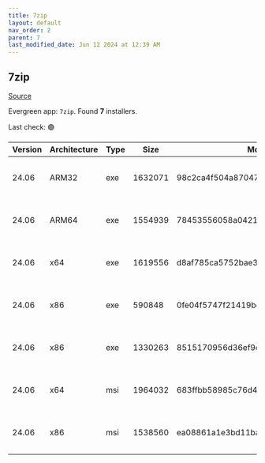 ```yaml
---
title: 7zip
layout: default
nav_order: 2
parent: 7
last_modified_date: Jun 12 2024 at 12:39 AM
---
```


## 7zip

[Source](https://www.7-zip.org/)

Evergreen app: `7zip`. Found **7** installers.

Last check: 🟢

| Version | Architecture | Type | Size    | Md5                              | URI                                                                                                                                                                        |
| ------- | ------------ | ---- | ------- | -------------------------------- | -------------------------------------------------------------------------------------------------------------------------------------------------------------------------- |
| 24.06   | ARM32        | exe  | 1632071 | 98c2ca4f504a87047491a7e082933edc | [https://netactuate.dl.sourceforge.net/project/sevenzip/7-Zip/24.06/7z2406-arm.exe](https://netactuate.dl.sourceforge.net/project/sevenzip/7-Zip/24.06/7z2406-arm.exe)     |
| 24.06   | ARM64        | exe  | 1554939 | 78453556058a0421d6f4c77c353c3559 | [https://netactuate.dl.sourceforge.net/project/sevenzip/7-Zip/24.06/7z2406-arm64.exe](https://netactuate.dl.sourceforge.net/project/sevenzip/7-Zip/24.06/7z2406-arm64.exe) |
| 24.06   | x64          | exe  | 1619556 | d8af785ca5752bae36e8af5a2f912d81 | [https://netactuate.dl.sourceforge.net/project/sevenzip/7-Zip/24.06/7z2406-x64.exe](https://netactuate.dl.sourceforge.net/project/sevenzip/7-Zip/24.06/7z2406-x64.exe)     |
| 24.06   | x86          | exe  | 590848  | 0fe04f5747f21419bc96e130b2068238 | [https://netactuate.dl.sourceforge.net/project/sevenzip/7-Zip/24.06/7zr.exe](https://netactuate.dl.sourceforge.net/project/sevenzip/7-Zip/24.06/7zr.exe)                   |
| 24.06   | x86          | exe  | 1330263 | 8515170956d36ef9da3082a7c22e8213 | [https://netactuate.dl.sourceforge.net/project/sevenzip/7-Zip/24.06/7z2406.exe](https://netactuate.dl.sourceforge.net/project/sevenzip/7-Zip/24.06/7z2406.exe)             |
| 24.06   | x64          | msi  | 1964032 | 683ffbb58985c76d410594918b17e198 | [https://netactuate.dl.sourceforge.net/project/sevenzip/7-Zip/24.06/7z2406-x64.msi](https://netactuate.dl.sourceforge.net/project/sevenzip/7-Zip/24.06/7z2406-x64.msi)     |
| 24.06   | x86          | msi  | 1538560 | ea08861a1e3bd11baafa29b18a58c946 | [https://netactuate.dl.sourceforge.net/project/sevenzip/7-Zip/24.06/7z2406.msi](https://netactuate.dl.sourceforge.net/project/sevenzip/7-Zip/24.06/7z2406.msi)             |
